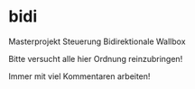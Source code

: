 # bidi
Masterprojekt Steuerung Bidirektionale Wallbox

Bitte versucht alle hier Ordnung reinzubringen!

Immer mit viel Kommentaren arbeiten!
